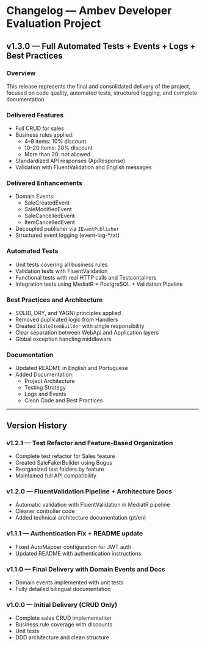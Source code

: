 # Changelog — Ambev Developer Evaluation Project

## v1.3.0 — Full Automated Tests + Events + Logs + Best Practices

### Overview
This release represents the final and consolidated delivery of the project, focused on code quality, automated tests, structured logging, and complete documentation.

### Delivered Features

- Full CRUD for sales
- Business rules applied:
  - 4–9 items: 10% discount
  - 10–20 items: 20% discount
  - More than 20: not allowed
- Standardized API responses (ApiResponse)
- Validation with FluentValidation and English messages

### Delivered Enhancements

- Domain Events:
  - SaleCreatedEvent
  - SaleModifiedEvent
  - SaleCancelledEvent
  - ItemCancelledEvent
- Decoupled publisher via `IEventPublisher`
- Structured event logging (event-log-*.txt)

### Automated Tests

- Unit tests covering all business rules
- Validation tests with FluentValidation
- Functional tests with real HTTP calls and Testcontainers
- Integration tests using MediatR + PostgreSQL + Validation Pipeline

### Best Practices and Architecture

- SOLID, DRY, and YAGNI principles applied
- Removed duplicated logic from Handlers
- Created `ISaleItemBuilder` with single responsibility
- Clear separation between WebApi and Application layers
- Global exception handling middleware

### Documentation

- Updated README in English and Portuguese
- Added Documentation:
  - Project Architecture
  - Testing Strategy
  - Logs and Events
  - Clean Code and Best Practices

---

## Version History

### v1.2.1 — Test Refactor and Feature-Based Organization

- Complete test refactor for Sales feature
- Created SaleFakerBuilder using Bogus
- Reorganized test folders by feature
- Maintained full API compatibility

### v1.2.0 — FluentValidation Pipeline + Architecture Docs

- Automatic validation with FluentValidation in MediatR pipeline
- Cleaner controller code
- Added technical architecture documentation (pt/en)

### v1.1.1 — Authentication Fix + README update

- Fixed AutoMapper configuration for JWT auth
- Updated README with authentication instructions

### v1.1.0 — Final Delivery with Domain Events and Docs

- Domain events implemented with unit tests
- Fully detailed bilingual documentation

### v1.0.0 — Initial Delivery (CRUD Only)

- Complete sales CRUD implementation
- Business rule coverage with discounts
- Unit tests
- DDD architecture and clean structure